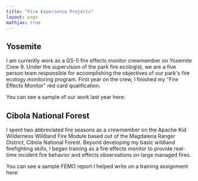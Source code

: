 ```yaml
---
title: "Fire Experience Projects"
layout: page
mathjax: true
---
```


## Yosemite
I am currently work as a GS-5 fire effects monitor crewmember on Yosemite Crew 9. Under the supervision of the park fire ecologist, we are a five person team responsible for accomplishing the objectives of our park's fire ecology monitoring program. First year on the crew, I finished my "Fire Effects Monitor" red card qualification.

You can see a sample of our work last year here:



## Cibola National Forest
I spent two abbreviated fire seasons as a crewmember on the Apache Kid Wilderness Wildland Fire Module based out of the Magdalena Ranger District, Cibola National Forest. Beyond developing my basic wildland firefighting skills, I began training as a fire effects monitor to provide real-time incident fire behavior and effects observations on large managed fires.

You can see a sample FEMO report I helped write on a training assignment here: 




